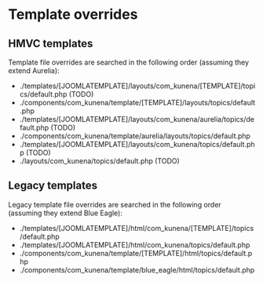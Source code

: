 # Template overrides

## HMVC templates

Template file overrides are searched in the following order (assuming they extend Aurelia):

- ./templates/[JOOMLATEMPLATE]/layouts/com_kunena/[TEMPLATE]/topics/default.php (TODO)
- ./components/com_kunena/template/[TEMPLATE]/layouts/topics/default.php
- ./templates/[JOOMLATEMPLATE]/layouts/com_kunena/aurelia/topics/default.php (TODO)
- ./components/com_kunena/template/aurelia/layouts/topics/default.php
- ./templates/[JOOMLATEMPLATE]/layouts/com_kunena/topics/default.php (TODO)
- ./layouts/com_kunena/topics/default.php (TODO)

## Legacy templates

Legacy template file overrides are searched in the following order (assuming they extend Blue Eagle):

- ./templates/[JOOMLATEMPLATE]/html/com_kunena/[TEMPLATE]/topics/default.php
- ./templates/[JOOMLATEMPLATE]/html/com_kunena/topics/default.php
- ./components/com_kunena/template/[TEMPLATE]/html/topics/default.php
- ./components/com_kunena/template/blue_eagle/html/topics/default.php
